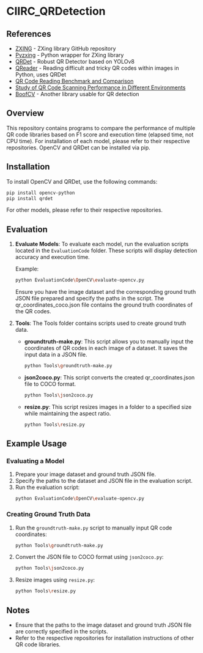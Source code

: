 ﻿# CIIRC_QRDetection

## References

* [ZXING](https://github.com/zxing/zxing) - ZXing library GitHub repository
* [Pyzxing](https://github.com/ChenjieXu/pyzxing) - Python wrapper for ZXing library
* [QRDet](https://github.com/Eric-Canas/qrdet) - Robust QR Detector based on YOLOv8
* [QReader](https://github.com/Eric-Canas/QReader) - Reading difficult and tricky QR codes within images in Python, uses QRDet
* [QR Code Reading Benchmark and Comparison](https://www.dynamsoft.com/codepool/qr-code-reading-benchmark-and-comparison.html)
* [Study of QR Code Scanning Performance in Different Environments](https://boofcv.org/index.php?title=Performance:QrCode)
* [BoofCV](https://github.com/lessthanoptimal/BoofCV) - Another library usable for QR detection

## Overview

This repository contains programs to compare the performance of multiple QR code libraries based on F1 score and execution time (elapsed time, not CPU time). For installation of each model, please refer to their respective repositories. OpenCV and QRDet can be installed via pip.

## Installation

To install OpenCV and QRDet, use the following commands:

```bash
pip install opencv-python
pip install qrdet
```

For other models, please refer to their respective repositories.

## Evaluation

1. **Evaluate Models**:
   To evaluate each model, run the evaluation scripts located in the `EvaluationCode` folder. These scripts will display detection accuracy and execution time.
   
   Example:
   ```bash
   python EvaluationCode\OpenCV\evaluate-opencv.py
   ```

   Ensure you have the image dataset and the corresponding ground truth JSON file prepared and specify the paths in the script. The qr_coordinates_coco.json file contains the ground truth coordinates of the QR codes.

2. **Tools**:
   The Tools folder contains scripts used to create ground truth data.

   - **groundtruth-make.py**:
     This script allows you to manually input the coordinates of QR codes in each image of a dataset. It saves the input data in a JSON file.
     ```bash
     python Tools\groundtruth-make.py
     ```

   - **json2coco.py**:
     This script converts the created qr_coordinates.json file to COCO format.
     ```bash
     python Tools\json2coco.py
     ```

   - **resize.py**:
     This script resizes images in a folder to a specified size while maintaining the aspect ratio.
     ```bash
     python Tools\resize.py
     ```

## Example Usage

### Evaluating a Model

1. Prepare your image dataset and ground truth JSON file.
2. Specify the paths to the dataset and JSON file in the evaluation script.
3. Run the evaluation script:
   ```bash
   python EvaluationCode\OpenCV\evaluate-opencv.py
   ```

### Creating Ground Truth Data

1. Run the `groundtruth-make.py` script to manually input QR code coordinates:
   ```bash
   python Tools\groundtruth-make.py
   ```

2. Convert the JSON file to COCO format using `json2coco.py`:
   ```bash
   python Tools\json2coco.py
   ```

3. Resize images using `resize.py`:
   ```bash
   python Tools\resize.py
   ```

## Notes

- Ensure that the paths to the image dataset and ground truth JSON file are correctly specified in the scripts.
- Refer to the respective repositories for installation instructions of other QR code libraries.